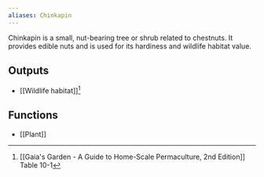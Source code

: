 ```yaml
---
aliases: Chinkapin
---
```

Chinkapin is a small, nut-bearing tree or shrub related to chestnuts. It provides edible nuts and is used for its hardiness and wildlife habitat value.
## Outputs
- [[Wildlife habitat]][^1]
## Functions
- [[Plant]]

[^1]: [[Gaia's Garden - A Guide to Home-Scale Permaculture, 2nd Edition]] Table 10-1